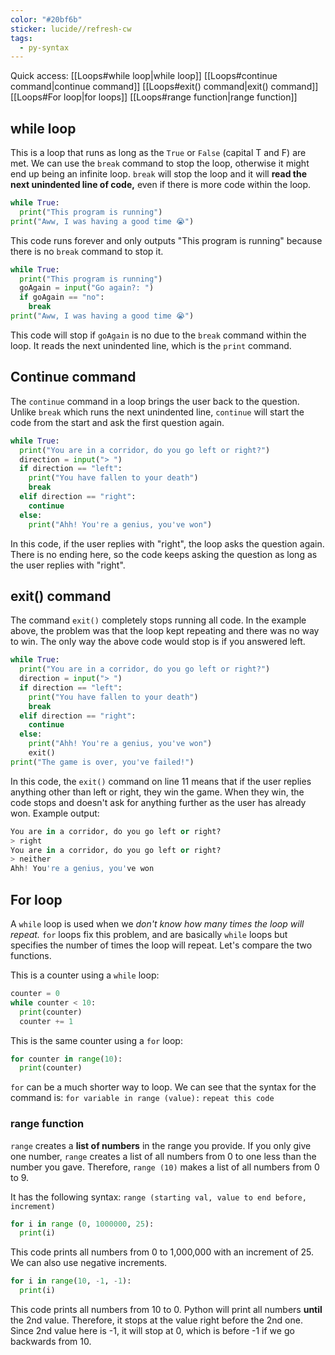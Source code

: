 ```yaml
---
color: "#20bf6b"
sticker: lucide//refresh-cw
tags:
  - py-syntax
---
```

Quick access:
[[Loops#while loop|while loop]]
[[Loops#continue command|continue command]]
[[Loops#exit() command|exit() command]]
[[Loops#For loop|for loops]]
	[[Loops#range function|range function]]

## while loop
This is a loop that runs as long as the `True` or `False` (capital T and F) are met. We can use the `break` command to stop the loop, otherwise it might end up being an infinite loop. `break` will stop the loop and it will **read the next unindented line of code,** even if there is more code within the loop.

~~~python
while True:
  print("This program is running")
print("Aww, I was having a good time 😭")
~~~
This code runs forever and only outputs "This program is running" because there is no `break` command to stop it.
~~~python
while True:
  print("This program is running")
  goAgain = input("Go again?: ")
  if goAgain == "no":
    break
print("Aww, I was having a good time 😭")
~~~
This code will stop if `goAgain` is no due to the `break` command within the loop. It reads the next unindented line, which is the `print` command.

## Continue command
The `continue` command in a loop brings the user back to the question. Unlike `break` which runs the next unindented line, `continue` will start the code from the start and ask the first question again.
~~~python
while True:
  print("You are in a corridor, do you go left or right?")
  direction = input("> ")
  if direction == "left":
    print("You have fallen to your death")
    break
  elif direction == "right":
    continue
  else:
    print("Ahh! You're a genius, you've won")
~~~
In this code, if the user replies with "right", the loop asks the question again. There is no ending here, so the code keeps asking the question as long as the user replies with "right".

## exit() command
The command `exit()` completely stops running all code. In the example above, the problem was that the loop kept repeating and there was no way to win. The only way the above code would stop is if you answered left.
~~~python
while True:
  print("You are in a corridor, do you go left or right?")
  direction = input("> ")
  if direction == "left":
    print("You have fallen to your death")
    break
  elif direction == "right":
    continue
  else:
    print("Ahh! You're a genius, you've won")
    exit()
print("The game is over, you've failed!")
~~~
In this code, the `exit()` command on line 11 means that if the user replies anything other than left or right, they win the game. When they win, the code stops and doesn't ask for anything further as the user has already won. Example output:
~~~python
You are in a corridor, do you go left or right?
> right
You are in a corridor, do you go left or right?
> neither
Ahh! You're a genius, you've won
~~~

## For loop
A `while` loop is used when we *don't know how many times the loop will repeat.* `for` loops fix this problem, and are basically `while` loops but specifies the number of times the loop will repeat. Let's compare the two functions.

This is a counter using a `while` loop:
~~~python
counter = 0
while counter < 10:
  print(counter)
  counter += 1
  ~~~

This is the same counter using a `for` loop:
~~~python
for counter in range(10):
  print(counter)
~~~

`for` can be a much shorter way to loop. We can see that the syntax for the command is:
`for variable in range (value):`
	`repeat this code`

### range function
`range` creates a **list of numbers** in the range you provide. If you only give one number, `range` creates a list of all numbers from 0 to one less than the number you gave. Therefore, `range (10)` makes a list of all numbers from 0 to 9.

It has the following syntax:
`range (starting val, value to end before, increment)`

~~~python
for i in range (0, 1000000, 25):
  print(i)
~~~
This code prints all numbers from 0 to 1,000,000 with an increment of 25. We can also use negative increments.
~~~python
for i in range(10, -1, -1):
  print(i)
~~~
This code prints all numbers from 10 to 0. Python will print all numbers **until** the 2nd value. Therefore, it stops at the value right before the 2nd one. Since 2nd value here is -1, it will stop at 0, which is before -1 if we go backwards from 10.